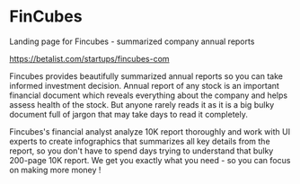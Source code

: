 # FinCubes
Landing page for Fincubes - summarized company annual reports

https://betalist.com/startups/fincubes-com

Fincubes provides beautifully summarized annual reports so you can take informed investment decision. Annual report of any stock is an important financial document which reveals everything about the company and helps assess health of the stock. But anyone rarely reads it as it is a big bulky document full of jargon that may take days to read it completely.

Fincubes's financial analyst analyze 10K report thoroughly and work with UI experts to create infographics that summarizes all key details from the report, so you don't have to spend days trying to understand that bulky 200-page 10K report. We get you exactly what you need - so you can focus on making more money !
